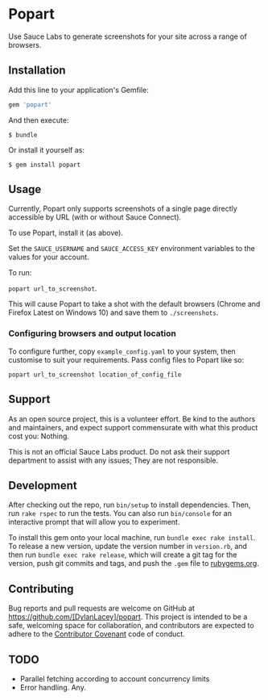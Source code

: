 # Popart

Use Sauce Labs to generate screenshots for your site across a range of browsers.

## Installation

Add this line to your application's Gemfile:

```ruby
gem 'popart'
```

And then execute:

    $ bundle

Or install it yourself as:

    $ gem install popart

## Usage

Currently, Popart only supports screenshots of a single page directly accessible by URL (with or without Sauce Connect).

To use Popart, install it (as above).

Set the `SAUCE_USERNAME` and `SAUCE_ACCESS_KEY` environment variables to the values for your account.

To run: 

`popart url_to_screenshot`.

This will cause Popart to take a shot with the default browsers (Chrome and Firefox Latest on Windows 10) and save them to `./screenshots`.

### Configuring browsers and output location

To configure further, copy `example_config.yaml` to your system, then customise to suit your requirements.  Pass config files to Popart like so:

`popart url_to_screenshot location_of_config_file`

## Support
As an open source project, this is a volunteer effort. Be kind to the authors and maintainers, and expect support commensurate with what this product cost you: Nothing.

This is not an official Sauce Labs product.  Do not ask their support department to assist with any issues; They are not responsible.

## Development

After checking out the repo, run `bin/setup` to install dependencies. Then, run `rake rspec` to run the tests. You can also run `bin/console` for an interactive prompt that will allow you to experiment.

To install this gem onto your local machine, run `bundle exec rake install`. To release a new version, update the version number in `version.rb`, and then run `bundle exec rake release`, which will create a git tag for the version, push git commits and tags, and push the `.gem` file to [rubygems.org](https://rubygems.org).

## Contributing

Bug reports and pull requests are welcome on GitHub at https://github.com/[DylanLacey]/popart. This project is intended to be a safe, welcoming space for collaboration, and contributors are expected to adhere to the [Contributor Covenant](contributor-covenant.org) code of conduct.

## TODO
* Parallel fetching according to account concurrency limits
* Error handling.  Any.

